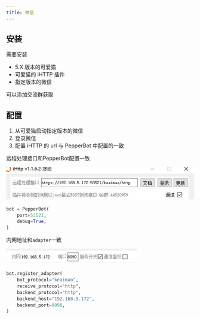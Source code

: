 ```yaml
---
title: 微信
---
```


## 安装

需要安装

- 5.X 版本的可爱猫
- 可爱猫的 iHTTP 插件
- 指定版本的微信

可以添加交流群获取

## 配置

1. 从可爱猫启动指定版本的微信
2. 登录微信
3. 配置 iHTTP 的 url 与 PepperBot 中配置的一致

远程处理接口和PepperBot配置一致

![](image/配置微信/1649863234475.png)

```py
bot = PepperBot(
    port=53521,
    debug=True,
)
```

内网地址和`adapter`一致

![](image/配置微信/1649863323574.png)

```py
bot.register_adapter(
    bot_protocol="keaimao",
    receive_protocol="http",
    backend_protocol="http",
    backend_host="192.168.5.172",
    backend_port=8090,
)
```
